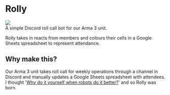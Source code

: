 # Rolly
![](https://i.imgur.com/cBICoXg.png)  
A simple Discord roll call bot for our Arma 3 unit.

Rolly takes in reacts from members and colours their cells in a Google Sheets spreadsheet to represent attendance.

## Why make this?
Our Arma 3 unit takes roll call for weekly operations through a channel in Discord and manually updates a Google Sheets spreadsheet with attendees.
I thought '[Why do it yourself when robots do it better?](https://youtu.be/byAZmFIJ1OM?t=11)' and so Rolly was born.
